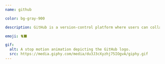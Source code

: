```yaml
---
name: github

color: bg-gray-900

description: GitHub is a version-control platform where users can collaborate on or adopt open source code projects, fork code, share ideas and more.

emoji: 🐈‍⬛

gif:
  alt: A stop motion animation depicting the GitHub logo.
  src: https://media.giphy.com/media/du3J3cXyzhj75IOgvA/giphy.gif
---
```

